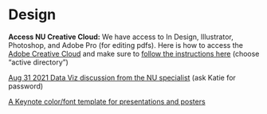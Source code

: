 # Design

**Access NU Creative Cloud:** We have access to In Design, Illustrator, Photoshop, and Adobe Pro (for editing pdfs). 
Here is how to access the [Adobe Creative Cloud](https://adobe.northeastern.edu/) and 
make sure to [follow the instructions here](https://service.northeastern.edu/ogs?id=kb_article&sys_id=4128ecdb1b42745069590dc1604bcbb2) (choose “active directory”)

[Aug 31 2021 Data Viz discussion from the NU specialist](https://northeastern.zoom.us/rec/share/L4GY5DKi6XCi1nf8_RxkzyGyu6NAojZd4nsNsL1WpxiEfNp5qe_PHd5An9ngPANS.49r97rNHCjo5PNSH) (ask Katie for password)

[A Keynote color/font template for presentations and posters](https://github.com/DrK-Lo/lotterhoslabprotocols/raw/gh-pages/ClassicPresentationTheme.key)
